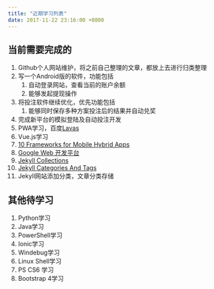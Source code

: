 ```yaml
---
title: "近期学习列表"
date: 2017-11-22 23:16:00 +0800
---
```


## 当前需要完成的
1. Github个人网站维护，将之前自己整理的文章，都放上去进行归类整理
2. 写一个Android版的软件，功能包括
   1. 自动登录网站，查看当前的账户余额
   2. 能够发起提现操作
3. 将投注软件继续优化，优先功能包括
   1. 能够同时保存多种方案投注后的结果并自动兑奖
4. 完成新平台的模拟登陆及自动投注开发
5. PWA学习，百度[Lavas](https://lavas.baidu.com/doc)
6. Vue.js学习
7. [10 Frameworks for Mobile Hybrid Apps](https://blog.jscrambler.com/10-frameworks-for-mobile-hybrid-apps/)
8. [Google Web 开发平台](https://developers.google.com/web/showcase/?hl=zh-cn)
9. [Jekyll Collections](https://blog.webjeda.com/jekyll-collections/)
10. [Jekyll Categories And Tags](https://blog.webjeda.com/jekyll-categories/)
11. Jekyll网站添加分类，文章分类存储

## 其他待学习
1. Python学习
2. Java学习
3. PowerShell学习
4. Ionic学习
5. Windebug学习
6. Linux Shell学习
7. PS CS6 学习
8. Bootstrap 4学习